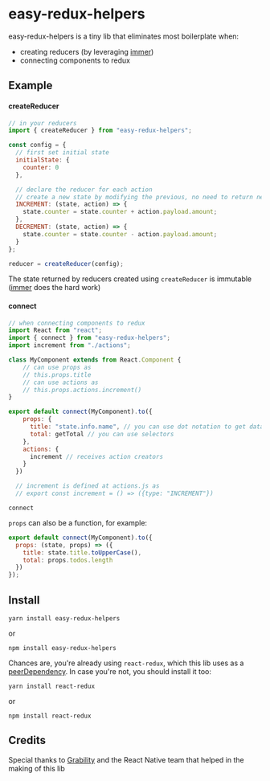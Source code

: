 # easy-redux-helpers

easy-redux-helpers is a tiny lib that eliminates most boilerplate when:

- creating reducers (by leveraging [immer](https://github.com/mweststrate/immer))
- connecting components to redux

## Example

#### createReducer

```javascript
// in your reducers
import { createReducer } from "easy-redux-helpers";

const config = {
  // first set initial state
  initialState: {
    counter: 0
  },

  // declare the reducer for each action
  // create a new state by modifying the previous, no need to return new state
  INCREMENT: (state, action) => {
    state.counter = state.counter + action.payload.amount;
  },
  DECREMENT: (state, action) => {
    state.counter = state.counter - action.payload.amount;
  }
};

reducer = createReducer(config);
```

The state returned by reducers created using `createReducer` is immutable ([immer](https://github.com/mweststrate/immer) does the hard work)

#### connect

```javascript
// when connecting components to redux
import React from "react";
import { connect } from "easy-redux-helpers";
import increment from "./actions";

class MyComponent extends from React.Component {
    // can use props as
    // this.props.title
    // can use actions as
    // this.props.actions.increment()
}

export default connect(MyComponent).to({
    props: {
      title: "state.info.name", // you can use dot notation to get data from the state
      total: getTotal // you can use selectors
    },
    actions: {
      increment // receives action creators
    }
  })

  // increment is defined at actions.js as
  // export const increment = () => ({type: "INCREMENT"})
```

`connect`

`props` can also be a function, for example:

```javascript
export default connect(MyComponent).to({
  props: (state, props) => ({
    title: state.title.toUpperCase(),
    total: props.todos.length
  })
});
```

## Install

`yarn install easy-redux-helpers`

or

`npm install easy-redux-helpers`

Chances are, you're already using `react-redux`, which this lib uses as a [peerDependency](https://yarnpkg.com/lang/en/docs/dependency-types/#toc-peerdependencies). In case you're not, you should install it too:

`yarn install react-redux`

or

`npm install react-redux`


## Credits
Special thanks to [Grability](https://www.grability.com/) and the React Native team that helped in the making of this lib